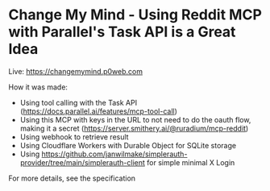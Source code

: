 # Change My Mind - Using Reddit MCP with Parallel's Task API is a Great Idea

Live: https://changemymind.p0web.com

How it was made:

- Using tool calling with the Task API (https://docs.parallel.ai/features/mcp-tool-call)
- Using this MCP with keys in the URL to not need to do the oauth flow, making it a secret (https://server.smithery.ai/@ruradium/mcp-reddit)
- Using webhook to retrieve result
- Using Cloudflare Workers with Durable Object for SQLite storage
- Using https://github.com/janwilmake/simplerauth-provider/tree/main/simplerauth-client for simple minimal X Login

For more details, see the specification
